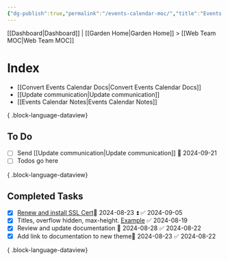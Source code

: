 ```yaml
---
{"dg-publish":true,"permalink":"/events-calendar-moc/","title":"Events Calendar","hide":true}
---
```


[[Dashboard\|Dashboard]] | [[Garden Home\|Garden Home]] > [[Web Team MOC\|Web Team MOC]]

# Index
- [[Convert Events Calendar Docs\|Convert Events Calendar Docs]]
- [[Update communication\|Update communication]]
- [[Events Calendar Notes\|Events Calendar Notes]]

{ .block-language-dataview}

## To Do
- [ ] Send [[Update communication\|Update communication]] 📅 2024-09-21
- [ ] Todos go here

{ .block-language-dataview}
## Completed Tasks
- [x] [Renew and install SSL Cert](https://trello.com/c/eSdQuVHO)📅 2024-08-23 ⏫ ✅ 2024-09-05
- [x] Titles, overflow hidden, max-height. [Example](https://calendar.ucsc.edu/event/materials-and-devices-for-brain-inspired-computing-a-future-of-semiconductor-workshop) ✅ 2024-08-19
- [x] Review and update documentation 📅 2024-08-28 ✅ 2024-08-22
- [x] Add link to documentation to new theme📅 2024-08-23 ✅ 2024-08-22

{ .block-language-dataview}